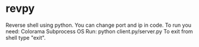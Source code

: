 # revpy
Reverse shell using python.
You can change port and ip in code.
To run you need:
  Colorama
  Subprocess
  OS
Run:
    python client.py/server.py
To exit from shell type "exit".
